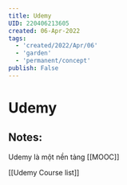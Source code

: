 ```yaml
---
title: Udemy
UID: 220406213605
created: 06-Apr-2022
tags:
  - 'created/2022/Apr/06'
  - 'garden'
  - 'permanent/concept'
publish: False
---
```

# Udemy

## Notes:
Udemy là một nền tảng [[MOOC]]


[[Udemy Course list]]
